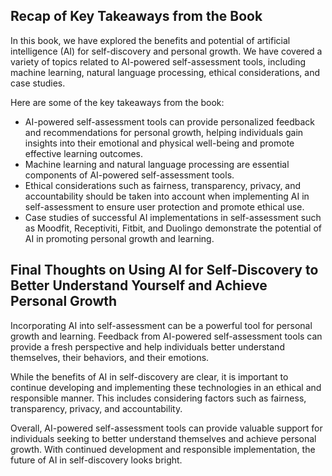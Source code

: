 

Recap of Key Takeaways from the Book
------------------------------------

In this book, we have explored the benefits and potential of artificial intelligence (AI) for self-discovery and personal growth. We have covered a variety of topics related to AI-powered self-assessment tools, including machine learning, natural language processing, ethical considerations, and case studies.

Here are some of the key takeaways from the book:

* AI-powered self-assessment tools can provide personalized feedback and recommendations for personal growth, helping individuals gain insights into their emotional and physical well-being and promote effective learning outcomes.
* Machine learning and natural language processing are essential components of AI-powered self-assessment tools.
* Ethical considerations such as fairness, transparency, privacy, and accountability should be taken into account when implementing AI in self-assessment to ensure user protection and promote ethical use.
* Case studies of successful AI implementations in self-assessment such as Moodfit, Receptiviti, Fitbit, and Duolingo demonstrate the potential of AI in promoting personal growth and learning.

Final Thoughts on Using AI for Self-Discovery to Better Understand Yourself and Achieve Personal Growth
-------------------------------------------------------------------------------------------------------

Incorporating AI into self-assessment can be a powerful tool for personal growth and learning. Feedback from AI-powered self-assessment tools can provide a fresh perspective and help individuals better understand themselves, their behaviors, and their emotions.

While the benefits of AI in self-discovery are clear, it is important to continue developing and implementing these technologies in an ethical and responsible manner. This includes considering factors such as fairness, transparency, privacy, and accountability.

Overall, AI-powered self-assessment tools can provide valuable support for individuals seeking to better understand themselves and achieve personal growth. With continued development and responsible implementation, the future of AI in self-discovery looks bright.